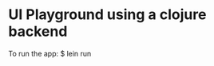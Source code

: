 UI Playground using a clojure backend
======================================

To run the app:
$ lein run

